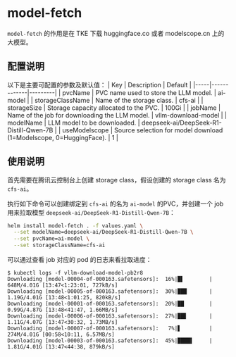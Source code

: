 # model-fetch

`model-fetch` 的作用是在 TKE 下载 huggingface.co 或者 modelscope.cn 上的大模型。

## 配置说明

以下是主要可配置的参数及默认值：
| Key | Description | Default |
|-----|-------------|---------|
| pvcName | PVC name used to store the LLM model. | ai-model |
| storageClassName | Name of the storage class. | cfs-ai |
| storageSize | Storage capacity allocated to the PVC. | 100Gi |
| jobName | Name of the job for downloading the LLM model. | vllm-download-model |
| modelName | LLM model to be downloaded. | deepseek-ai/DeepSeek-R1-Distill-Qwen-7B |
| useModelscope | Source selection for model download (1=Modelscope, 0=HuggingFace). | 1 |

## 使用说明

首先需要在腾讯云控制台上创建 storage class，假设创建的 storage class 名为 `cfs-ai`。

执行如下命令可以创建绑定到 `cfs-ai` 的名为 `ai-model` 的PVC，并创建一个 job 用来拉取模型 `deepseek-ai/DeepSeek-R1-Distill-Qwen-7B`：

```bash
helm install model-fetch . -f values.yaml \
  --set modelName=deepseek-ai/DeepSeek-R1-Distill-Qwen-7B \
  --set pvcName=ai-model \
  --set storageClassName=cfs-ai
```

可以通过查看 job 对应的 pod 的日志来看拉取进度：

```shell
$ kubectl logs -f vllm-download-model-pb2r8
Downloading [model-00004-of-000163.safetensors]:  16%|█▌        | 648M/4.01G [13:47<1:23:01, 727kB/s]
Downloading [model-00005-of-000163.safetensors]:  30%|██▉       | 1.19G/4.01G [13:48<1:01:25, 820kB/s]
Downloading [model-00001-of-000163.safetensors]:  20%|██        | 0.99G/4.87G [13:48<41:47, 1.66MB/s]
Downloading [model-00006-of-000163.safetensors]:  27%|██▋       | 1.11G/4.07G [13:47<30:32, 1.73MB/s]
Downloading [model-00007-of-000163.safetensors]:   7%|▋         | 274M/4.01G [00:58<10:11, 6.57MB/s]
Downloading [model-00003-of-000163.safetensors]:  45%|████▌     | 1.81G/4.01G [13:47<44:38, 879kB/s]
```
